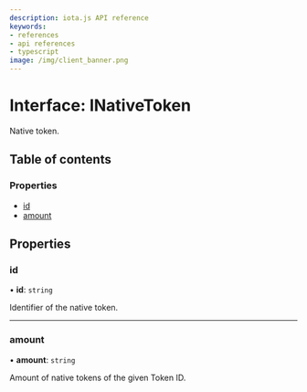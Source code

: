 ```yaml
---
description: iota.js API reference
keywords:
- references
- api references
- typescript
image: /img/client_banner.png
---
```

# Interface: INativeToken

Native token.

## Table of contents

### Properties

- [id](INativeToken.md#id)
- [amount](INativeToken.md#amount)

## Properties

### id

• **id**: `string`

Identifier of the native token.

___

### amount

• **amount**: `string`

Amount of native tokens of the given Token ID.
